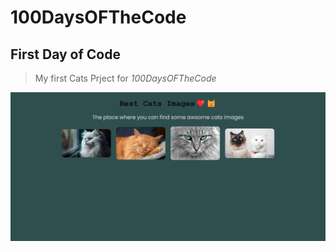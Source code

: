 # 100DaysOFTheCode

## First Day of Code

> My first Cats Prject for _*100DaysOFTheCode*_

![Alt text](cats.png)
